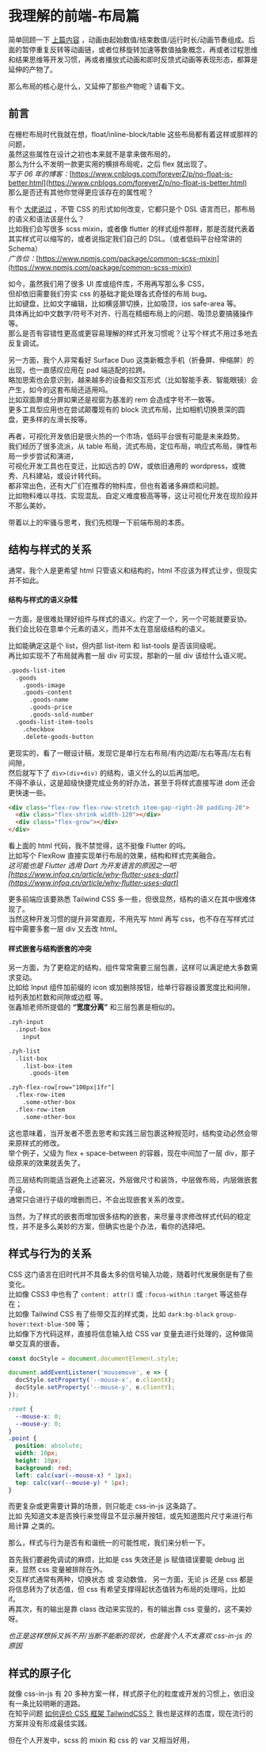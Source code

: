 # 我理解的前端-布局篇

简单回顾一下 [上篇内容](https://www.yuque.com/docs/share/60e5cf65-c147-4ac7-b9fc-1a1965be5bd8) ，动画由起始数值/结束数值/运行时长/动画节奏组成。后面的暂停重复反转等动画链，或者位移旋转加速等数值抽象概念，再或者过程思维和结果思维等开发习惯，再或者播放式动画和即时反馈式动画等表现形态，都算是延伸的产物了。

那么布局的核心是什么，又延伸了那些产物呢？请看下文。

<a name="H6dHH"></a>

## 前言

在栅栏布局时代我就在想，float/inline-block/table 这些布局都有着这样或那样的问题，<br />
虽然这些属性在设计之初也本来就不是拿来做布局的，<br />
那么为什么不发明一款更实用的横排布局呢，之后 flex 就出现了。<br />
_写于 06 年的博客：_[https://www.cnblogs.com/foreverZ/p/no-float-is-better.html](https://www.cnblogs.com/foreverZ/p/no-float-is-better.html)<br />
那么是否还有其他你觉得更应该存在的属性呢？

有个 [大佬说过](https://www.zhihu.com/question/39659757) ，不管 CSS 的形式如何改变，它都只是个 DSL 语言而已，那布局的语义和语法该是什么？<br />
比如我们会写很多 scss mixin，或者像 flutter 的样式组件那样，那是否就代表着其实样式可以缩写的，或者说指定我们自己的 DSL。（或者低码平台经常讲的 Schema）<br />
_广告位：_[https://www.npmjs.com/package/common-scss-mixin](https://www.npmjs.com/package/common-scss-mixin)

如今，虽然我们用了很多 UI 库或组件库，不用再写那么多 CSS，<br />
但却依旧需要我们夯实 css 的基础才能处理各式奇怪的布局 bug。<br />
比如键盘，比如文字编辑，比如横竖屏切换，比如吸顶，ios safe-area 等。<br />
具体再比如中文数字/符号不对齐、行高在精细布局上的问题、吸顶总要搞骚操作等。<br />
那么是否有容错性更高或更容易理解的样式开发习惯呢？让写个样式不用过多地去反复调试。<br />

另一方面，我个人非常看好 Surface Duo 这类新概念手机（折叠屏、伸缩屏）的出现，也一直感叹应用在 pad 端适配的拉跨。<br />
略加思索也会意识到，越来越多的设备和交互形式（比如智能手表、智能眼镜）会产生，如今的这套布局还适用吗。<br />
比如双面屏或分屏如果还是视窗为基准的 rem 会造成字号不一致等。<br />
更多工具型应用也在尝试颠覆现有的 block 流式布局，比如相机切换景深的圆盘，更多样的左滑长按等。<br />

再者，可视化开发依旧是很火热的一个市场，低码平台很有可能是未来趋势。<br />
我们经历了很多流派，从 table 布局，流式布局，定位布局，响应式布局，弹性布局一步步尝试和演进，<br />
可视化开发工具也在变迁，比如远古的 DW，或依旧通用的 wordpress，或微秀、凡科建站，或设计转代码。<br />
都非常出色，还有大厂们在推荐的物料库，但也有着诸多麻烦和问题。<br />
比如物料难以寻找、实现混乱、自定义难度极高等等，这让可视化开发在现阶段并不那么美妙。

带着以上的牢骚与思考，我们先梳理一下前端布局的本质。

## 结构与样式的关系

通常，我个人是更希望 html 只管语义和结构的，html 不应该为样式让步，但现实并不如此。

#### 结构与样式的语义杂糅

一方面，是很难处理好组件与样式的语义。约定了一个，另一个可能就要妥协。<br />
我们会比较在意单个元素的语义，而并不太在意层级结构的语义。<br />

比如能确定这是个 list，但内部 list-item 和 list-tools 是否该同级呢。<br />
再比如实现不了布局就再套一层 div 可实现，那新的一层 div 该给什么语义呢。

```html
.goods-list-item
  .goods
    .goods-image
    .goods-content
      .goods-name
      .goods-price
      .goods-sold-number
  .goods-list-item-tools
    .checkbox
    .delete-goods-button
```

更现实的，看了一眼设计稿，发现它是单行左右布局/有内边距/左右等高/左右有间隙，<br />
然后就写下了 `div>(div+div)` 的结构，语义什么的以后再加吧。<br />
不得不承认，这是超级快捷完成业务的好办法，甚至于将样式直接写进 dom 还会更快速一些。

```html
<div class="flex-row flex-row-stretch item-gap-right-20 padding-20">
  <div class="flex-shrink width-120"></div>
  <div class="flex-grow"></div>
</div>
```

看上面的 html 代码，我不禁觉得，这不挺像 Flutter 的吗。<br />
比如写个 FlexRow 直接实现单行布局的效果，结构和样式完美融合。<br />
*这可能也是 Flutter 选用 Dart 为开发语言的原因之一吧 [https://www.infoq.cn/article/why-flutter-uses-dart](https://www.infoq.cn/article/why-flutter-uses-dart)*

更多前端应该要熟悉 Tailwind CSS 多一些，但很显然，结构的语义在其中很难体现了。<br />
当然这种开发习惯的提升非常直观，不用先写 html 再写 css，也不存在写样式过程中需要多套一层 div 又去改 html。

#### 样式嵌套与结构嵌套的冲突

另一方面，为了更稳定的结构，组件常常需要三层包裹，这样可以满足绝大多数需求变动。<br />
比如给 Input 组件加前缀的 icon 或加删除按钮，给单行容器设置宽度比和间隙，给列表加栏数和间隙或边框 等。<br />
张鑫旭老师所提倡的 **“宽度分离”** 和三层包裹是相似的。

```html
.zyh-input
  .input-box
    input

.zyh-list
  .list-box
    .list-box-item
      .goods-item

.zyh-flex-row[row="100px|1fr"]
  .flex-row-item
    .some-other-box
  .flex-row-item
    .some-other-box
```

这也意味着，当开发者不愿去思考和实践三层包裹这种规范时，结构变动必然会带来原样式的修改。<br />
举个例子，父级为 flex + space-between 的容器，现在中间加了一层 div，那子级原来的效果就丢失了。

而三层结构则能适当避免上述窘况，外层做尺寸和装饰，中层做布局，内层做嵌套子级，<br />
通常只会进行子级的增删而已，不会出现嵌套关系的改变。

当然，为了样式的嵌套而增加很多结构的嵌套，来尽量寻求修改样式代码的稳定性，并不是多么美妙的方案，但确实也是个办法，看你的选择吧。

## 样式与行为的关系

CSS 这门语言在旧时代并不具备太多的信号输入功能，随着时代发展倒是有了些变化。<br />
比如像 CSS3 中也有了 `content: attr()` 或 `:focus-within` `:target` 等这些存在；<br />
比如像 Tailwind CSS 有了些带交互的样式类，比如 `dark:bg-black` `group-hover:text-blue-500` 等；<br />
比如像下方代码这样，直接将信息输入给 CSS var 变量去进行处理的，这种做简单交互真的很香。

```javascript
const docStyle = document.documentElement.style;

document.addEventListener('mousemove', e => {
  docStyle.setProperty('--mouse-x', e.clientX);
  docStyle.setProperty('--mouse-y', e.clientY);
});
```

```css
:root {
  --mouse-x: 0;
  --mouse-y: 0;
}
.point {
  position: absolute;
  width: 10px;
  height: 10px;
  background: red;
  left: calc(var(--mouse-x) * 1px);
  top: calc(var(--mouse-y) * 1px);
}
```

而更复杂或更需要计算的场景，则只能走 css-in-js 这条路了。<br />
比如 先知道文本是否换行来觉得显不显示展开按钮，或先知道图片尺寸来进行布局计算 之类的。

那么，样式与行为是否有和谐统一的可能性呢，我们来分析一下。

首先我们要避免调试的麻烦，比如是 css 失效还是 js 赋值错误要能 debug 出来，显然 css 变量被排除在外。<br />
交互样式通常有两种，切换状态 或 变动数值，
另一方面，无论 js 还是 css 都是将信息转为了状态值，但 css 有希望支撑得起状态值转为布局的处理吗，比如 if。<br />再其次，有的输出是靠 class 改动来实现的，有的输出靠 css 变量的，这不美妙呀。

_也正是这样想拆又拆不开/当断不能断的现状，也是我个人不太喜欢 css-in-js 的原因_

## 样式的原子化

就像 css-in-js 有 20 多种方案一样，样式原子化的粒度或开发的习惯上，依旧没有一条比较明晰的道路。<br />
在知乎问题 [如何评价 CSS 框架 TailwindCSS？](https://www.zhihu.com/question/337939566/answer/1679266812) 我也是这样的态度，现在流行的方案并没有形成最佳实践。

但在个人开发中，scss 的 mixin 和 css 的 var 又相当好用，

